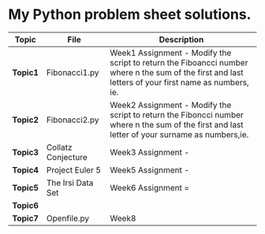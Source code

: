 # My Python problem sheet solutions.

Topic|File|Description
-----|----|-----------
**Topic1**|Fibonacci1.py|Week1 Assignment - Modify the script to return the Fiboancci number where n the sum of the first and last letters of your first name as numbers, ie. 
**Topic2**|Fibonacci2.py|Week2 Assignment - Modify the script to return the Fiboncci number where n the sum of the first and last letter of your surname as numbers,ie.
**Topic3**|Collatz Conjecture|Week3 Assignment - 
**Topic4**|Project Euler 5|Week5 Assignment - 
**Topic5**|The Irsi Data Set|Week6 Assignment = 
**Topic6**|
**Topic7**|Openfile.py|Week8
